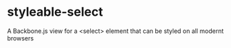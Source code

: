 # styleable-select
A Backbone.js view for a &lt;select> element that can be styled on all modernt browsers
